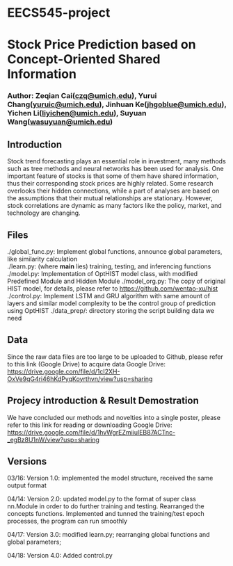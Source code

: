 # EECS545-project

# Stock Price Prediction based on Concept-Oriented Shared Information
### Author: Zeqian Cai(czq@umich.edu), Yurui Chang(yuruic@umich.edu), Jinhuan Ke(jhgoblue@umich.edu), Yichen Li(liyichen@umich.edu), Suyuan Wang(wasuyuan@umich.edu)

## Introduction
Stock trend forecasting plays an essential role in investment, many methods such as tree methods and neural networks has been used for analysis. 
One important feature of stocks is that some of them have shared information, thus their corresponding stock prices are highly related. Some research overlooks their hidden connections, while a part of analyses are based on the assumptions that their mutual relationships are stationary. However, stock correlations are dynamic as many factors like the policy, market, and technology are changing.

## Files
./global_func.py: Implement global functions, announce global parameters, like similarity calculation  
./learn.py: (where __main__ lies) training, testing, and inferencing functions
./model.py: Implementation of OptHIST model class, with modified Predefined Module and Hidden Module
./model_org.py: The copy of original HIST model, for details, please refer to https://github.com/wentao-xu/hist  
./control.py: Implement LSTM and GRU algorithm with same amount of layers and similar model complexity to be the control group of prediction using OptHIST
./data_prep/: directory storing the script building data we need

## Data
Since the raw data files are too large to be uploaded to Github, please refer to this link (Google Drive) to acquire data
Google Drive: https://drive.google.com/file/d/1cI2XH-OxVe9qG4ri46hKdPyqKoyrthvn/view?usp=sharing

## Projecy introduction & Result Demostration
We have concluded our methods and novelties into a single poster, please refer to this link for reading or downloading 
Google Drive: https://drive.google.com/file/d/1hvWgrEZmiiulEB87ACTnc-_egBz8U1nW/view?usp=sharing

## Versions
03/16: Version 1.0: implemented the model structure, received the same output format

04/14: Version 2.0: updated model.py to the format of super class nn.Module in order to do further training and testing. Rearranged the concepts functions. Implemented and tunned the training/test epoch processes, the program can run smoothly

04/17: Version 3.0: modified learn.py; rearranging global functions and global parameters;

04/18: Version 4.0: Added control.py
